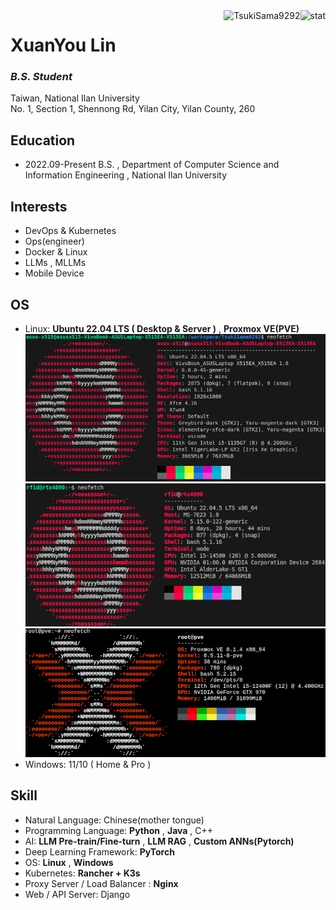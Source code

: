 <img align="right" src="https://github-readme-stats.vercel.app/api?username=TsukiSama9292&show_icons=true&theme=transparent&hide_title=true&hide_rank=true" alt="stat" />
<img align="right" src="https://komarev.com/ghpvc/?username=TsukiSama9292" alt="TsukiSama9292" />

# XuanYou Lin
### *B.S. Student*
Taiwan, National Ilan University  
No. 1, Section 1, Shennong Rd, Yilan City, Yilan County, 260
## Education
+ 2022.09-Present B.S. , Department of Computer Science and Information Engineering , National Ilan University
## Interests
+ DevOps & Kubernetes
+ Ops(engineer)
+ Docker & Linux
+ LLMs , MLLMs
+ Mobile Device
## OS
+ Linux: **Ubuntu 22.04 LTS ( Desktop & Server )** , **Proxmox VE(PVE)**
![Ubuntu桌面](/assets/img/Ubuntu-Desktop.png)
![Ubuntu伺服](/assets/img/Ubuntu-Server.png)
![Proxmox VE](/assets/img/PVE.png)
+ Windows: 11/10 ( Home & Pro )
## Skill
+ Natural Language: Chinese(mother tongue)
+ Programming Language: **Python** , **Java** , C++
+ AI: **LLM Pre-train/Fine-turn** , **LLM RAG** , **Custom ANNs(Pytorch)**
+ Deep Learning Framework: **PyTorch**
+ OS: **Linux** , **Windows**
+ Kubernetes: **Rancher + K3s**
+ Proxy Server / Load Balancer : **Nginx**
+ Web / API Server: Django
